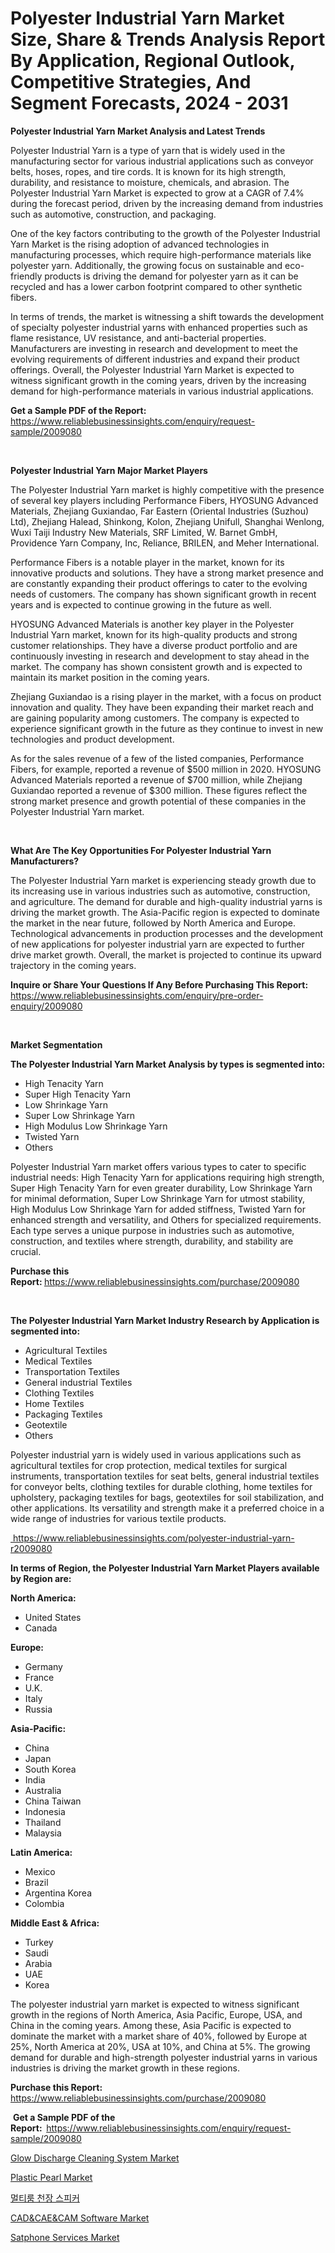 <p><h1>Polyester Industrial Yarn Market Size, Share & Trends Analysis Report By Application, Regional Outlook, Competitive Strategies, And Segment Forecasts, 2024 - 2031</h1></p><p><strong>Polyester Industrial Yarn Market Analysis and Latest Trends</strong></p>
<p><p>Polyester Industrial Yarn is a type of yarn that is widely used in the manufacturing sector for various industrial applications such as conveyor belts, hoses, ropes, and tire cords. It is known for its high strength, durability, and resistance to moisture, chemicals, and abrasion. The Polyester Industrial Yarn Market is expected to grow at a CAGR of 7.4% during the forecast period, driven by the increasing demand from industries such as automotive, construction, and packaging.</p><p>One of the key factors contributing to the growth of the Polyester Industrial Yarn Market is the rising adoption of advanced technologies in manufacturing processes, which require high-performance materials like polyester yarn. Additionally, the growing focus on sustainable and eco-friendly products is driving the demand for polyester yarn as it can be recycled and has a lower carbon footprint compared to other synthetic fibers.</p><p>In terms of trends, the market is witnessing a shift towards the development of specialty polyester industrial yarns with enhanced properties such as flame resistance, UV resistance, and anti-bacterial properties. Manufacturers are investing in research and development to meet the evolving requirements of different industries and expand their product offerings. Overall, the Polyester Industrial Yarn Market is expected to witness significant growth in the coming years, driven by the increasing demand for high-performance materials in various industrial applications.</p></p>
<p><strong>Get a Sample PDF of the Report:&nbsp;</strong> <a href="https://www.reliablebusinessinsights.com/enquiry/request-sample/2009080">https://www.reliablebusinessinsights.com/enquiry/request-sample/2009080</a></p>
<p>&nbsp;</p>
<p><strong>Polyester Industrial Yarn Major Market Players</strong></p>
<p><p>The Polyester Industrial Yarn market is highly competitive with the presence of several key players including Performance Fibers, HYOSUNG Advanced Materials, Zhejiang Guxiandao, Far Eastern (Oriental Industries (Suzhou) Ltd), Zhejiang Halead, Shinkong, Kolon, Zhejiang Unifull, Shanghai Wenlong, Wuxi Taiji Industry New Materials, SRF Limited, W. Barnet GmbH, Providence Yarn Company, Inc, Reliance, BRILEN, and Meher International.</p><p>Performance Fibers is a notable player in the market, known for its innovative products and solutions. They have a strong market presence and are constantly expanding their product offerings to cater to the evolving needs of customers. The company has shown significant growth in recent years and is expected to continue growing in the future as well.</p><p>HYOSUNG Advanced Materials is another key player in the Polyester Industrial Yarn market, known for its high-quality products and strong customer relationships. They have a diverse product portfolio and are continuously investing in research and development to stay ahead in the market. The company has shown consistent growth and is expected to maintain its market position in the coming years.</p><p>Zhejiang Guxiandao is a rising player in the market, with a focus on product innovation and quality. They have been expanding their market reach and are gaining popularity among customers. The company is expected to experience significant growth in the future as they continue to invest in new technologies and product development.</p><p>As for the sales revenue of a few of the listed companies, Performance Fibers, for example, reported a revenue of $500 million in 2020. HYOSUNG Advanced Materials reported a revenue of $700 million, while Zhejiang Guxiandao reported a revenue of $300 million. These figures reflect the strong market presence and growth potential of these companies in the Polyester Industrial Yarn market.</p></p>
<p>&nbsp;</p>
<p><strong>What Are The Key Opportunities For Polyester Industrial Yarn Manufacturers?</strong></p>
<p><p>The Polyester Industrial Yarn market is experiencing steady growth due to its increasing use in various industries such as automotive, construction, and agriculture. The demand for durable and high-quality industrial yarns is driving the market growth. The Asia-Pacific region is expected to dominate the market in the near future, followed by North America and Europe. Technological advancements in production processes and the development of new applications for polyester industrial yarn are expected to further drive market growth. Overall, the market is projected to continue its upward trajectory in the coming years.</p></p>
<p><strong>Inquire or Share Your Questions If Any Before Purchasing This Report:</strong> <a href="https://www.reliablebusinessinsights.com/enquiry/pre-order-enquiry/2009080">https://www.reliablebusinessinsights.com/enquiry/pre-order-enquiry/2009080</a></p>
<p>&nbsp;</p>
<p><strong>Market Segmentation</strong></p>
<p><strong>The Polyester Industrial Yarn Market Analysis by types is segmented into:</strong></p>
<p><ul><li>High Tenacity Yarn</li><li>Super High Tenacity Yarn</li><li>Low Shrinkage Yarn</li><li>Super Low Shrinkage Yarn</li><li>High Modulus Low Shrinkage Yarn</li><li>Twisted Yarn</li><li>Others</li></ul></p>
<p><p>Polyester Industrial Yarn market offers various types to cater to specific industrial needs: High Tenacity Yarn for applications requiring high strength, Super High Tenacity Yarn for even greater durability, Low Shrinkage Yarn for minimal deformation, Super Low Shrinkage Yarn for utmost stability, High Modulus Low Shrinkage Yarn for added stiffness, Twisted Yarn for enhanced strength and versatility, and Others for specialized requirements. Each type serves a unique purpose in industries such as automotive, construction, and textiles where strength, durability, and stability are crucial.</p></p>
<p><strong>Purchase this Report:&nbsp;</strong><a href="https://www.reliablebusinessinsights.com/purchase/2009080">https://www.reliablebusinessinsights.com/purchase/2009080</a></p>
<p>&nbsp;</p>
<p><strong>The Polyester Industrial Yarn Market Industry Research by Application is segmented into:</strong></p>
<p><ul><li>Agricultural Textiles</li><li>Medical Textiles</li><li>Transportation Textiles</li><li>General industrial Textiles</li><li>Clothing Textiles</li><li>Home Textiles</li><li>Packaging Textiles</li><li>Geotextile</li><li>Others</li></ul></p>
<p><p>Polyester industrial yarn is widely used in various applications such as agricultural textiles for crop protection, medical textiles for surgical instruments, transportation textiles for seat belts, general industrial textiles for conveyor belts, clothing textiles for durable clothing, home textiles for upholstery, packaging textiles for bags, geotextiles for soil stabilization, and other applications. Its versatility and strength make it a preferred choice in a wide range of industries for various textile products.</p></p>
<p><a href="https://www.reliablebusinessinsights.com/polyester-industrial-yarn-r2009080">&nbsp;https://www.reliablebusinessinsights.com/polyester-industrial-yarn-r2009080</a></p>
<p><strong>In terms of Region, the Polyester Industrial Yarn Market Players available by Region are:</strong></p>
<p>
    <p> <strong> North America: </strong>
        <ul>
            <li>United States</li>
            <li>Canada</li>
        </ul>
        </p> 
    <p> <strong> Europe: </strong>
        <ul>
            <li>Germany</li>
            <li>France</li>
            <li>U.K.</li>
            <li>Italy</li>
            <li>Russia</li>
        </ul>
        </p> 
    <p> <strong> Asia-Pacific: </strong>
        <ul>
            <li>China</li>
            <li>Japan</li>
            <li>South Korea</li>
            <li>India</li>
            <li>Australia</li>
            <li>China Taiwan</li>
            <li>Indonesia</li>
            <li>Thailand</li>
            <li>Malaysia</li>
        </ul>
        </p> 
    <p> <strong> Latin America: </strong>
        <ul>
            <li>Mexico</li>
            <li>Brazil</li>
            <li>Argentina Korea</li>
            <li>Colombia</li>
        </ul>
        </p> 
    <p> <strong> Middle East & Africa: </strong>
        <ul>
            <li>Turkey</li>
            <li>Saudi</li>
            <li>Arabia</li>
            <li>UAE</li>
            <li>Korea</li>
        </ul>
    </p>
    </p>
<p><p>The polyester industrial yarn market is expected to witness significant growth in the regions of North America, Asia Pacific, Europe, USA, and China in the coming years. Among these, Asia Pacific is expected to dominate the market with a market share of 40%, followed by Europe at 25%, North America at 20%, USA at 10%, and China at 5%. The growing demand for durable and high-strength polyester industrial yarns in various industries is driving the market growth in these regions.</p></p>
<p><strong>Purchase this Report: </strong><a href="https://www.reliablebusinessinsights.com/purchase/2009080">https://www.reliablebusinessinsights.com/purchase/2009080</a></p>
<p>&nbsp;<strong>Get a Sample PDF of the Report:&nbsp;&nbsp;</strong><a href="https://www.reliablebusinessinsights.com/enquiry/request-sample/2009080">https://www.reliablebusinessinsights.com/enquiry/request-sample/2009080</a></p>
<p><strong></strong></p>
<p><p><a href="https://issuu.com/reportprime-2/docs/glow-discharge-cleaning-system-market-size-2030.pp">Glow Discharge Cleaning System Market</a></p><p><a href="https://www.linkedin.com/pulse/evaluating-global-plastic-pearl-market-trends-growth-opportunities-jzp5c">Plastic Pearl Market</a></p><p><a href="https://medium.com/@hermanokutneva7878567/2024%EB%85%84%EB%B6%80%ED%84%B0-2031%EB%85%84%EA%B9%8C%EC%A7%80%EC%9D%98-%EA%B8%B0%EA%B0%84%EC%97%90-%EB%8C%80%ED%95%9C-%EB%A9%80%ED%8B%B0%EB%A3%B8-%EC%B2%9C%EC%9E%A5-%EC%8A%A4%ED%94%BC%EC%BB%A4-%EC%8B%9C%EC%9E%A5-%EB%B6%84%EC%84%9D-%EB%B0%8F-%EA%B7%9C%EB%AA%A8-%EC%98%88%EC%B8%A1-eedc059dda24">멀티룸 천장 스피커</a></p><p><a href="https://github.com/sardarp081/Market-Research-Report-List-1/blob/main/cadcaecam-software-market.md">CAD&CAE&CAM Software Market</a></p><p><a href="https://github.com/waylose1223/Market-Research-Report-List-1/blob/main/satphone-services-market.md">Satphone Services Market</a></p></p>